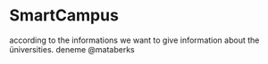 # SmartCampus
according to the informations we want to give information about the üniversities.
deneme @mataberks
